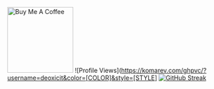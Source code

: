 
<a href="https://www.buymeacoffee.com/deosaju" target="_blank"><img src="https://cdn.buymeacoffee.com/buttons/v2/default-red.png" alt="Buy Me A Coffee" width="150" ></a>
![Profile Views](https://komarev.com/ghpvc/?username=deoxicit&color=[COLOR]&style=[STYLE]
[![GitHub Streak](https://streak-stats.demolab.com/?user=deoxicit)](https://git.io/streak-stats)
